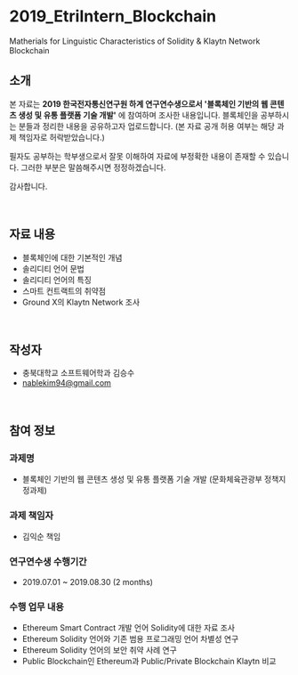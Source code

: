 # 2019_EtriIntern_Blockchain
Matherials for Linguistic Characteristics of Solidity &amp; Klaytn Network Blockchain



## 소개
본 자료는 **2019 한국전자통신연구원 하계 연구연수생으로서 '블록체인 기반의 웹 콘텐츠 생성 및 유통 플랫폼 기술 개발'** 에 참여하며 조사한 내용입니다. 블록체인을 공부하시는 분들과 정리한 내용을 공유하고자 업로드합니다. 
(본 자료 공개 허용 여부는 해당 과제 책임자로 허락받았습니다.)
 
필자도 공부하는 학부생으로서 잘못 이해하여 자료에 부정확한 내용이 존재할 수 있습니다. 그러한 부분은 말씀해주시면 정정하겠습니다.

감사합니다.

<br>

## 자료 내용
- 블록체인에 대한 기본적인 개념
- 솔리디티 언어 문법
- 솔리디티 언어의 특징
- 스마트 컨트랙트의 취약점
- Ground X의 Klaytn Network 조사

<br>

## 작성자
- 충북대학교 소프트웨어학과 김승수
- nablekim94@gmail.com

<br>

## 참여 정보
### 과제명
- 블록체인 기반의 웹 콘텐츠 생성 및 유통 플랫폼 기술 개발 (문화체육관광부 정책지정과제)

### 과제 책임자
- 김익순 책임

### 연구연수생 수행기간
- 2019.07.01 ~ 2019.08.30 (2 months)

### 수행 업무 내용
- Ethereum Smart Contract 개발 언어 Solidity에 대한 자료 조사
- Ethereum Solidity 언어와 기존 범용 프로그래밍 언어 차별성 연구
- Ethereum Solidity 언어의 보안 취약 사례 연구
- Public Blockchain인 Ethereum과 Public/Private Blockchain Klaytn 비교
